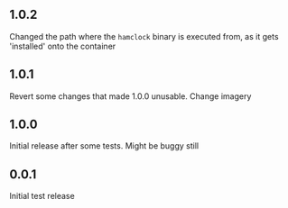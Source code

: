 <!-- https://developers.home-assistant.io/docs/add-ons/presentation#keeping-a-changelog -->

## 1.0.2

Changed the path where the `hamclock` binary is executed from, as it gets 'installed' onto the container


## 1.0.1

Revert some changes that made 1.0.0 unusable. Change imagery


## 1.0.0

Initial release after some tests. Might be buggy still


## 0.0.1

Initial test release
